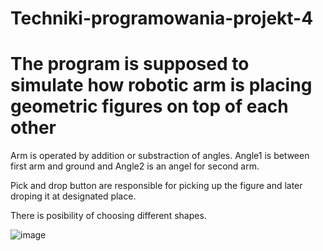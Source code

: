 # Techniki-programowania-projekt-4


# The program is supposed to simulate how robotic arm is placing geometric figures on top of each other
Arm is operated by addition or substraction of angles. Angle1 is between first arm and ground and Angle2 is an angel for second arm.

Pick and drop button are responsible for picking up the figure and later droping it at designated place. 

There is posibility of choosing different shapes.




![image](https://user-images.githubusercontent.com/108227321/176125190-2ccb6f4a-a35b-4a88-a2cb-d49d8804f15b.png)
